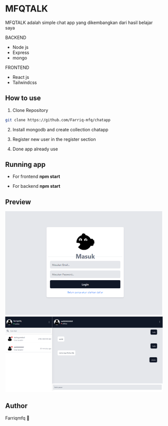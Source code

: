 # MFQTALK

MFQTALK adalah simple chat app yang dikembangkan dari hasil belajar saya

BACKEND 

* Node js
* Express
* mongo

FRONTEND 

* React js
* Tailwindcss

## How to use 
1. Clone Repository
```bash
git clone https://github.com/Farriq-mfq/chatapp
```
2. Install mongodb and create collection chatapp

3. Register new user in the register section

4. Done app already use 

## Running app
* For frontend <b>npm start</b>

* For backend <b>npm start</b>

## Preview
![image](https://raw.githubusercontent.com/Farriq-mfq/chatapp/master/ss.png)
![image](https://raw.githubusercontent.com/Farriq-mfq/chatapp/master/ss2.png)
## Author 

Farriqmfq 👋 
